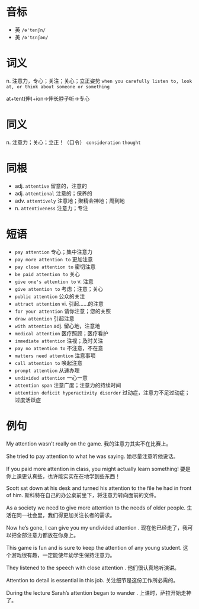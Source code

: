 # 音标

- 英 `/ə'tenʃn/`
- 美 `/ə'tɛnʃən/`

# 词义

n. 注意力，专心；关注；关心；立正姿势
`when you carefully listen to, look at, or think about someone or something`



at+tent(伸)+ion→伸长脖子听→专心

# 同义

n. 注意力；关心；立正！（口令）
`consideration` `thought`

# 同根

- adj. `attentive` 留意的，注意的
- adj. `attentional` 注意的；保养的
- adv. `attentively` 注意地；聚精会神地；周到地
- n. `attentiveness` 注意力；专注

# 短语

- `pay attention` 专心；集中注意力
- `pay more attention to` 更加注意
- `pay close attention to` 密切注意
- `be paid attention to` 关心
- `give one's attention to` v. 注意
- `give attention to` 考虑；注意；关心
- `public attention` 公众的关注
- `attract attention` vi. 引起……的注意
- `for your attention` 请你注意；您的关照
- `draw attention` 引起注意
- `with attention` adj. 留心地，注意地
- `medical attention` 医疗照顾；医疗看护
- `immediate attention` 注视；及时关注
- `pay no attention to` 不注意，不在意
- `matters need attention` 注意事项
- `call attention to` 唤起注意
- `prompt attention` 从速办理
- `undivided attention` 一心一意
- `attention span` 注意广度；注意力的持续时间
- `attention deficit hyperactivity disorder` 过动症，注意力不足过动症；过度活跃症

# 例句

My attention wasn’t really on the game.
我的注意力其实不在比赛上。

She tried to pay attention to what he was saying.
她尽量注意听他说话。

If you paid more attention in class, you might actually learn something!
要是你上课更认真些，也许能实实在在地学到些东西！

Scott sat down at his desk and turned his attention to the file he had in front of him.
斯科特在自己的办公桌前坐下，将注意力转向面前的文件。

As a society we need to give more attention to the needs of older people.
生活在同一社会里，我们得更加关注长者的需求。

Now he’s gone, I can give you my undivided attention .
现在他已经走了，我可以把全部注意力都放在你身上。

This game is fun and is sure to keep the attention of any young student.
这个游戏很有趣，一定能使年幼学生保持注意力。

They listened to the speech with close attention .
他们很认真地听演讲。

Attention to detail is essential in this job.
关注细节是这份工作所必需的。

During the lecture Sarah’s attention began to wander .
上课时，萨拉开始走神了。


